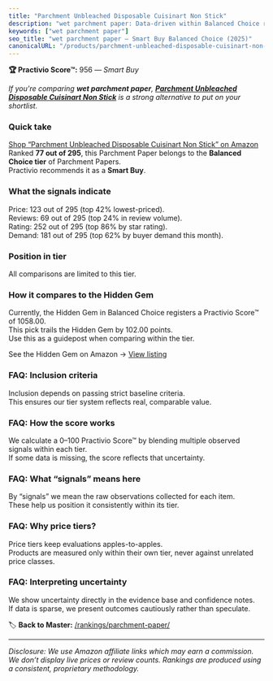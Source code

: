 ```yaml
---
title: "Parchment Unbleached Disposable Cuisinart Non Stick"
description: "wet parchment paper: Data-driven within Balanced Choice ranking using the Practivio Score™. Positioned by quality, value, demand, findability, momentum."
keywords: ["wet parchment paper"]
seo_title: "wet parchment paper — Smart Buy Balanced Choice (2025)"
canonicalURL: "/products/parchment-unbleached-disposable-cuisinart-non-stick-B0CXX5R6CT/"
---
```


**🏆 Practivio Score™:** 956 — _Smart Buy_


*If you're comparing **wet parchment paper**, **[Parchment Unbleached Disposable Cuisinart Non Stick](https://www.amazon.com/dp/B0CXX5R6CT?tag=practivio-20)** is a strong alternative to put on your shortlist.*
### Quick take
[Shop “Parchment Unbleached Disposable Cuisinart Non Stick” on Amazon](https://www.amazon.com/dp/B0CXX5R6CT?tag=practivio-20)
Ranked **77 out of 295**, this Parchment Paper belongs to the **Balanced Choice tier** of Parchment Papers.  
Practivio recommends it as a **Smart Buy**.

### What the signals indicate
Price: 123 out of 295 (top 42% lowest-priced).  
Reviews: 69 out of 295 (top 24% in review volume).  
Rating: 252 out of 295 (top 86% by star rating).  
Demand: 181 out of 295 (top 62% by buyer demand this month).

### Position in tier
All comparisons are limited to this tier.

### How it compares to the Hidden Gem
Currently, the Hidden Gem in Balanced Choice registers a Practivio Score™ of 1058.00.  
This pick trails the Hidden Gem by 102.00 points.  
Use this as a guidepost when comparing within the tier.  

See the Hidden Gem on Amazon → [View listing](https://www.amazon.com/dp/B0B6PLG6G2?tag=practivio-20)

### FAQ: Inclusion criteria
Inclusion depends on passing strict baseline criteria.  
This ensures our tier system reflects real, comparable value.

### FAQ: How the score works
We calculate a 0–100 Practivio Score™ by blending multiple observed signals within each tier.  
If some data is missing, the score reflects that uncertainty.

### FAQ: What “signals” means here
By “signals” we mean the raw observations collected for each item.  
These help us position it consistently within its tier.

### FAQ: Why price tiers?
Price tiers keep evaluations apples-to-apples.  
Products are measured only within their own tier, never against unrelated price classes.

### FAQ: Interpreting uncertainty
We show uncertainty directly in the evidence base and confidence notes.  
If data is sparse, we present outcomes cautiously rather than speculate.


🏷️ **Back to Master:** [/rankings/parchment-paper/](/rankings/parchment-paper/)

---
_Disclosure: We use Amazon affiliate links which may earn a commission. We don’t display live prices or review counts. Rankings are produced using a consistent, proprietary methodology._
